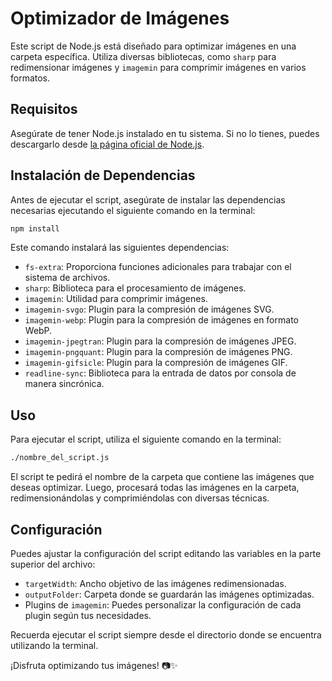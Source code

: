 # Optimizador de Imágenes

Este script de Node.js está diseñado para optimizar imágenes en una carpeta específica. Utiliza diversas bibliotecas, como `sharp` para redimensionar imágenes y `imagemin` para comprimir imágenes en varios formatos.

## Requisitos

Asegúrate de tener Node.js instalado en tu sistema. Si no lo tienes, puedes descargarlo desde [la página oficial de Node.js](https://nodejs.org/).

## Instalación de Dependencias

Antes de ejecutar el script, asegúrate de instalar las dependencias necesarias ejecutando el siguiente comando en la terminal:

```bash
npm install
```

Este comando instalará las siguientes dependencias:

- `fs-extra`: Proporciona funciones adicionales para trabajar con el sistema de archivos.
- `sharp`: Biblioteca para el procesamiento de imágenes.
- `imagemin`: Utilidad para comprimir imágenes.
- `imagemin-svgo`: Plugin para la compresión de imágenes SVG.
- `imagemin-webp`: Plugin para la compresión de imágenes en formato WebP.
- `imagemin-jpegtran`: Plugin para la compresión de imágenes JPEG.
- `imagemin-pngquant`: Plugin para la compresión de imágenes PNG.
- `imagemin-gifsicle`: Plugin para la compresión de imágenes GIF.
- `readline-sync`: Biblioteca para la entrada de datos por consola de manera sincrónica.

## Uso

Para ejecutar el script, utiliza el siguiente comando en la terminal:

```bash
./nombre_del_script.js
```

El script te pedirá el nombre de la carpeta que contiene las imágenes que deseas optimizar. Luego, procesará todas las imágenes en la carpeta, redimensionándolas y comprimiéndolas con diversas técnicas.

## Configuración

Puedes ajustar la configuración del script editando las variables en la parte superior del archivo:

- `targetWidth`: Ancho objetivo de las imágenes redimensionadas.
- `outputFolder`: Carpeta donde se guardarán las imágenes optimizadas.
- Plugins de `imagemin`: Puedes personalizar la configuración de cada plugin según tus necesidades.

Recuerda ejecutar el script siempre desde el directorio donde se encuentra utilizando la terminal.

¡Disfruta optimizando tus imágenes! 📷✨

